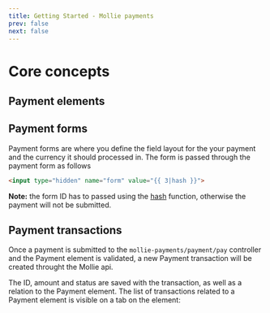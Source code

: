 ```yaml
---
title: Getting Started - Mollie payments
prev: false
next: false
---
```

# Core concepts
## Payment elements

## Payment forms

Payment forms are where you define the field layout for the your payment and the currency it should processed in.
The form is passed through the payment form as follows
`````html
<input type="hidden" name="form" value="{{ 3|hash }}">
`````

__Note:__ the form ID has to passed using the [hash](https://docs.craftcms.com/v3/dev/filters.html#hash) function, otherwise the payment will not be submitted.

## Payment transactions

Once a payment is submitted to the ``mollie-payments/payment/pay`` controller and the Payment element is validated, a new Payment transaction will be created throught the Mollie api. 

The ID, amount and status are saved with the transaction, as well as a relation to the Payment element. The list of transactions related to a Payment element is visible on a tab on the element: 
 
 
